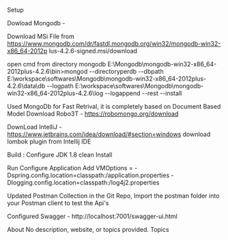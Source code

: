Setup

Dowload Mongodb -

Download MSi File from https://www.mongodb.com/dr/fastdl.mongodb.org/win32/mongodb-win32-x86_64-2012p lus-4.2.6-signed.msi/download

open cmd from directory mongodb E:\Mongodb\mongodb-win32-x86_64-2012plus-4.2.6\bin>mongod --directoryperdb --dbpath E:\workspace\softwares\Mongodb\mongodb-win32-x86_64-2012plus-4.2.6\data\db --logpath E:\workspace\softwares\Mongodb\mongodb-win32-x86_64-2012plus-4.2.6\log --logappend --rest --install

Used MongoDb for Fast Retrival, it is completely based on Document Based Model Download Robo3T - https://robomongo.org/download

DownLoad IntelliJ - https://www.jetbrains.com/idea/download/#section=windows download lombok plugin from Intellij IDE

Build : Configure JDK 1.8 clean Install

Run Configure Application Add VMOptions = -Dspring.config.location=classpath:/application.properties -Dlogging.config.location=classpath:/log4j2.properties

Updated Postman Collection in the Git Repo, Import the postman folder into your Postman client to test the Api's

Configured Swagger - http://localhost:7001/swagger-ui.html

About
No description, website, or topics provided.
Topics

